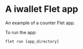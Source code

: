 # A iwallet Flet app

An example of a counter Flet app.

To run the app:

```
flet run [app_directory]
```
